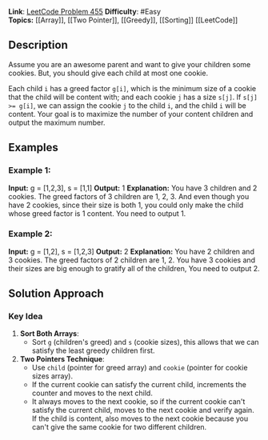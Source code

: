 **Link**: [LeetCode Problem 455](https://leetcode.com/problems/assign-cookies/description/) 
**Difficulty**: #Easy  
**Topics:** [[Array]], [[Two Pointer]], [[Greedy]], [[Sorting]]
[[LeetCode]]
## Description

Assume you are an awesome parent and want to give your children some cookies. But, you should give each child at most one cookie.

Each child `i` has a greed factor `g[i]`, which is the minimum size of a cookie that the child will be content with; and each cookie `j` has a size `s[j]`. If `s[j] >= g[i]`, we can assign the cookie `j` to the child `i`, and the child `i` will be content. Your goal is to maximize the number of your content children and output the maximum number.

## Examples
### Example 1:
**Input:** g = [1,2,3], s = [1,1]
**Output:** 1
**Explanation:** You have 3 children and 2 cookies. The greed factors of 3 children are 1, 2, 3. 
And even though you have 2 cookies, since their size is both 1, you could only make the child whose greed factor is 1 content.
You need to output 1.

### Example 2:
**Input:** g = [1,2], s = [1,2,3]
**Output:** 2
**Explanation:** You have 2 children and 3 cookies. The greed factors of 2 children are 1, 2. 
You have 3 cookies and their sizes are big enough to gratify all of the children, 
You need to output 2.


## Solution Approach

### Key Idea
1. **Sort Both Arrays**:
	- Sort `g` (children's greed) and `s` (cookie sizes), this allows that we can satisfy the least greedy children first.
2. **Two Pointers Technique**:
	- Use `child` (pointer for greed array) and `cookie` (pointer for cookie sizes array).
	- If the current cookie can satisfy the current child, increments the counter and moves to the next child.
	- It always moves to the next cookie, so if the current cookie can't satisfy the current child, moves to the next cookie and verify again. If the child is content, also moves to the next cookie because you can't give the same cookie for two different children.


